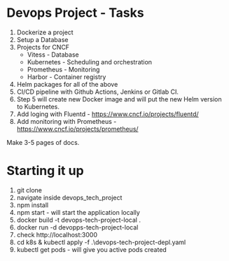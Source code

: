 # Devops Project - Tasks

1. Dockerize a project
2. Setup a Database
3. Projects for CNCF
    - Vitess - Database
    - Kubernetes - Scheduling and orchestration
    - Prometheus - Monitoring
    - Harbor - Container registry
4. Helm packages for all of the above
5. CI/CD pipeline with Github Actions, Jenkins or Gitlab CI.
6. Step 5 will create new Docker image and will put the new Helm version to Kubernetes.
7. Add loging with Fluentd - https://www.cncf.io/projects/fluentd/
8. Add monitoring with Prometheus - https://www.cncf.io/projects/prometheus/

Make 3-5 pages of docs.


# Starting it up
1. git clone
2. navigate inside devops_tech_project
3. npm install
4. npm start - will start the application locally
5. docker build -t devops-tech-project-local .
6. docker run -d devopps-tech-project-local
7. check http://localhost:3000
8. cd k8s & kubectl apply -f .\devops-tech-project-depl.yaml
9. kubectl get pods - will give you active pods created